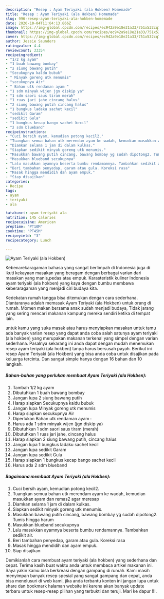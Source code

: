 ```yaml
---
description: "Resep : Ayam Teriyaki (ala Hokben) Homemade"
title: "Resep : Ayam Teriyaki (ala Hokben) Homemade"
slug: 996-resep-ayam-teriyaki-ala-hokben-homemade
date: 2020-10-04T11:04:13.866Z
image: https://img-global.cpcdn.com/recipes/ec942a9e18e21a33/751x532cq70/ayam-teriyaki-ala-hokben-foto-resep-utama.jpg
thumbnail: https://img-global.cpcdn.com/recipes/ec942a9e18e21a33/751x532cq70/ayam-teriyaki-ala-hokben-foto-resep-utama.jpg
cover: https://img-global.cpcdn.com/recipes/ec942a9e18e21a33/751x532cq70/ayam-teriyaki-ala-hokben-foto-resep-utama.jpg
author: Jessie Saunders
ratingvalue: 4.4
reviewcount: 33354
recipeingredient:
- "1/2 kg ayam"
- "1 buah bawang bombay"
- "2 siung bawang putih"
- "Secukupnya kaldu bubuk"
- " Minyak goreng utk menumis"
- "secukupnya Air"
- " Bahan utk rendaman ayam "
- "1 sdm minyak wijen jgn diskip ya"
- "1 sdm saori saus tiram merah"
- "1 ruas jari jahe cincang halus"
- "2 siung bawang putih cincang halus"
- "1 bungkus ladaku sachet kecil"
- "sedikit Garam"
- "sedikit Gula"
- "1 bungkus kecap bango sachet kecil"
- "2 sdm blueband"
recipeinstructions:
- "Cuci bersih ayam, kemudian potong kecil2."
- "Tuangkan semua bahan utk merendam ayam ke wadah, kemudian masukkan ayam dan remas2 agar meresap"
- "Diamkan selama 1 jam di dalam kulkas."
- "Siapkan sedikit minyak goreng utk menumis."
- "Masukkan bawang putih cincang, bawang bombay yg sudah dipotong2. Tumis hingga harum"
- "Masukkan blueband secukupnya"
- "Lalu masukkan ayamnya beserta bumbu rendamannya. Tambahkan sedikit air."
- "Beri tambahan penyedap, garam atau gula. Koreksi rasa"
- "Masak hingga mendidih dan ayam empuk."
- "Siap disajikan"
categories:
- Recipe
tags:
- ayam
- teriyaki
- ala

katakunci: ayam teriyaki ala 
nutrition: 145 calories
recipecuisine: American
preptime: "PT10M"
cooktime: "PT45M"
recipeyield: "3"
recipecategory: Lunch

---
```



![Ayam Teriyaki (ala Hokben)](https://img-global.cpcdn.com/recipes/ec942a9e18e21a33/751x532cq70/ayam-teriyaki-ala-hokben-foto-resep-utama.jpg)

Kebenarekaragaman bahasa yang sangat berlimpah di Indonesia juga di ikuti kekayaan masakan yang beragam dengan berbagai varian dari masakan yang manis,pedas atau empuk. Karasteristik kuliner Indonesia ayam teriyaki (ala hokben) yang kaya dengan bumbu membawa keberaragaman yang menjadi ciri budaya kita.




Kedekatan rumah tangga bisa ditemukan dengan cara sederhana. Diantaranya adalah memasak Ayam Teriyaki (ala Hokben) untuk orang di rumah. Momen makan bersama anak sudah menjadi budaya, Tidak jarang yang sering mencari makanan kampung mereka sendiri ketika di tempat lain.

untuk kamu yang suka masak atau harus menyiapkan masakan untuk tamu ada banyak varian resep yang dapat anda coba salah satunya ayam teriyaki (ala hokben) yang merupakan makanan terkenal yang simpel dengan varian sederhana. Pasalnya sekarang ini anda dapat dengan mudah menemukan resep ayam teriyaki (ala hokben) tanpa harus bersusah payah.
Berikut ini resep Ayam Teriyaki (ala Hokben) yang bisa anda coba untuk disajikan pada keluarga tercinta. Dan sangat simple hanya dengan 16 bahan dan 10 langkah.


<!--inarticleads1-->

##### Bahan-bahan yang perlukan membuat Ayam Teriyaki (ala Hokben):

1. Tambah 1/2 kg ayam
1. Dibutuhkan 1 buah bawang bombay
1. Jangan lupa 2 siung bawang putih
1. Harap siapkan Secukupnya kaldu bubuk
1. Jangan lupa  Minyak goreng utk menumis
1. Harap siapkan secukupnya Air
1. Diperlukan  Bahan utk rendaman ayam :
1. Harus ada 1 sdm minyak wijen (jgn diskip ya)
1. Dibutuhkan 1 sdm saori saus tiram (merah)
1. Dibutuhkan 1 ruas jari jahe, cincang halus
1. Harap siapkan 2 siung bawang putih, cincang halus
1. Jangan lupa 1 bungkus ladaku sachet kecil
1. Jangan lupa sedikit Garam
1. Jangan lupa sedikit Gula
1. Harap siapkan 1 bungkus kecap bango sachet kecil
1. Harus ada 2 sdm blueband




<!--inarticleads2-->

##### Bagaimana membuat  Ayam Teriyaki (ala Hokben):

1. Cuci bersih ayam, kemudian potong kecil2.
1. Tuangkan semua bahan utk merendam ayam ke wadah, kemudian masukkan ayam dan remas2 agar meresap
1. Diamkan selama 1 jam di dalam kulkas.
1. Siapkan sedikit minyak goreng utk menumis.
1. Masukkan bawang putih cincang, bawang bombay yg sudah dipotong2. Tumis hingga harum
1. Masukkan blueband secukupnya
1. Lalu masukkan ayamnya beserta bumbu rendamannya. Tambahkan sedikit air.
1. Beri tambahan penyedap, garam atau gula. Koreksi rasa
1. Masak hingga mendidih dan ayam empuk.
1. Siap disajikan




Demikianlah cara membuat ayam teriyaki (ala hokben) yang sederhana dan cepat. Terima kasih buat waktu anda untuk membaca artikel makanan ini. Saya yakin kamu bisa berkreasi dengan gampang di rumah. Kami masih menyimpan banyak resep spesial yang sangat gampang dan cepat, anda bisa menelusuri di web kami, jika anda terbantu konten ini jangan lupa untuk share dan bookmark halaman website ini karena akan banyak update terbaru untuk resep-resep pilihan yang terbukti dan teruji. Mari ke dapur !!!. 
